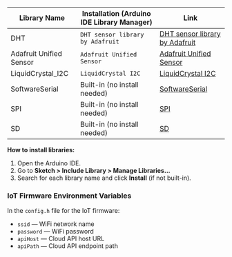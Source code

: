 | Library Name            | Installation (Arduino IDE Library Manager) | Link                                                                                |
| ----------------------- | ------------------------------------------ | ----------------------------------------------------------------------------------- |
| DHT                     | `DHT sensor library by Adafruit`           | [DHT sensor library by Adafruit](https://github.com/adafruit/DHT-sensor-library)    |
| Adafruit Unified Sensor | `Adafruit Unified Sensor`                  | [Adafruit Unified Sensor](https://github.com/adafruit/Adafruit_Sensor)              |
| LiquidCrystal_I2C       | `LiquidCrystal I2C`                        | [LiquidCrystal I2C](https://github.com/johnrickman/LiquidCrystal_I2C)               |
| SoftwareSerial          | Built-in (no install needed)               | [SoftwareSerial](https://docs.arduino.cc/learn/built-in-libraries/software-serial/) |
| SPI                     | Built-in (no install needed)               | [SPI](https://docs.arduino.cc/language-reference/en/functions/communication/SPI/)   |
| SD                      | Built-in (no install needed)               | [SD](https://docs.arduino.cc/libraries/sd/)                                         |

**How to install libraries:**

1. Open the Arduino IDE.
2. Go to **Sketch > Include Library > Manage Libraries...**
3. Search for each library name and click **Install** (if not built-in).

### IoT Firmware Environment Variables

In the `config.h` file for the IoT firmware:

- `ssid` — WiFi network name
- `password` — WiFi password
- `apiHost` — Cloud API host URL
- `apiPath` — Cloud API endpoint path
